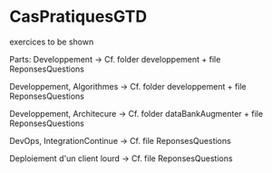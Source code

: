 # CasPratiquesGTD
exercices to be shown

Parts: 
Developpement -> Cf. folder developpement + file ReponsesQuestions

Developpement, Algorithmes -> Cf. folder developpement + file ReponsesQuestions

Developpement, Architecure -> Cf. folder dataBankAugmenter + file ReponsesQuestions

DevOps, IntegrationContinue -> Cf. file ReponsesQuestions

Deploiement d'un client lourd -> Cf. file ReponsesQuestions